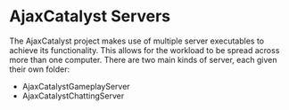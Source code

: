# AjaxCatalyst Servers
The AjaxCatalyst project makes use of multiple server executables to achieve its
functionality. This allows for the workload to be spread across more than one
computer. There are two main kinds of server, each given their own folder:

- AjaxCatalystGameplayServer
- AjaxCatalystChattingServer